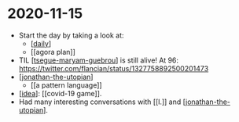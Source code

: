 # 2020-11-15

 - Start the day by taking a look at:
   - [[daily]]
   - [[agora plan]]
- TIL [[tsegue-maryam-guebrou]] is still alive! At 96: https://twitter.com/flancian/status/1327758892500201473
- [[jonathan-the-utopian]]
  - [[a pattern language]]
- [[idea]]: [[covid-19 game]].
- Had many interesting conversations with [[l.]] and [[jonathan-the-utopian]].

[//begin]: # "Autogenerated link references for markdown compatibility"
[daily]: ../daily "Daily"
[tsegue-maryam-guebrou]: ../tsegue-maryam-guebrou "Tsegue Maryam Guebrou"
[jonathan-the-utopian]: ../jonathan-the-utopian "Jonathan the Utopian"
[idea]: ../idea "Idea"
[//end]: # "Autogenerated link references"